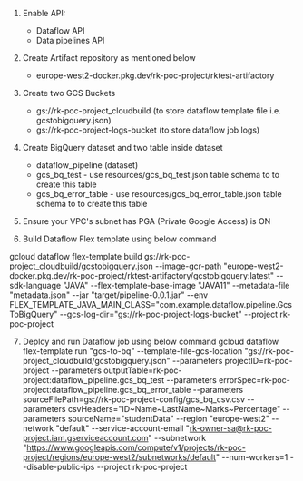 1. Enable API:
   - Dataflow API
   - Data pipelines API

2. Create Artifact repository as mentioned below
   - europe-west2-docker.pkg.dev/rk-poc-project/rktest-artifactory

3. Create two GCS Buckets
   - gs://rk-poc-project_cloudbuild (to store dataflow template file i.e. gcstobigquery.json)
   - gs://rk-poc-project-logs-bucket (to store dataflow job logs)

4. Create BigQuery dataset and two table inside dataset
   - dataflow_pipeline (dataset)
   - gcs_bq_test - use resources/gcs_bq_test.json table schema to to create this table
   - gcs_bq_error_table - use resources/gcs_bq_error_table.json table schema to to create this table

5. Ensure your VPC's subnet has PGA (Private Google Access) is ON

6. Build Dataflow Flex template using below command

gcloud dataflow flex-template build gs://rk-poc-project_cloudbuild/gcstobigquery.json  --image-gcr-path "europe-west2-docker.pkg.dev/rk-poc-project/rktest-artifactory/gcstobigquery:latest" --sdk-language "JAVA" --flex-template-base-image "JAVA11" --metadata-file "metadata.json" --jar "target/pipeline-0.0.1.jar" --env FLEX_TEMPLATE_JAVA_MAIN_CLASS="com.example.dataflow.pipeline.GcsToBigQuery" --gcs-log-dir="gs://rk-poc-project-logs-bucket" --project rk-poc-project

7. Deploy and run Dataflow job using below command
gcloud dataflow flex-template run "gcs-to-bq" --template-file-gcs-location "gs://rk-poc-project_cloudbuild/gcstobigquery.json" --parameters projectID=rk-poc-project --parameters outputTable=rk-poc-project:dataflow_pipeline.gcs_bq_test --parameters errorSpec=rk-poc-project:dataflow_pipeline.gcs_bq_error_table --parameters sourceFilePath=gs://rk-poc-project-config/gcs_bq_csv.csv --parameters csvHeaders="ID~Name~LastName~Marks~Percentage" --parameters sourceName="studentData" --region "europe-west2" --network "default" --service-account-email "rk-owner-sa@rk-poc-project.iam.gserviceaccount.com" --subnetwork "https://www.googleapis.com/compute/v1/projects/rk-poc-project/regions/europe-west2/subnetworks/default" --num-workers=1 --disable-public-ips --project rk-poc-project



